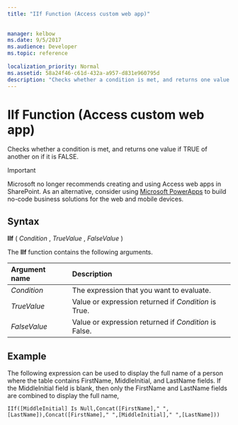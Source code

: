 ```yaml
---
title: "IIf Function (Access custom web app)"
 
 
manager: kelbow
ms.date: 9/5/2017
ms.audience: Developer
ms.topic: reference
  
localization_priority: Normal
ms.assetid: 58a24f46-c61d-432a-a957-d831e960795d
description: "Checks whether a condition is met, and returns one value if TRUE of another on if it is FALSE."
---
```


# IIf Function (Access custom web app)

Checks whether a condition is met, and returns one value if TRUE of another on if it is FALSE.
  
> [!IMPORTANT]
> Microsoft no longer recommends creating and using Access web apps in SharePoint. As an alternative, consider using [Microsoft PowerApps](https://powerapps.microsoft.com/en-us/) to build no-code business solutions for the web and mobile devices. 
  
## Syntax

 **IIf** (  *Condition*  ,  *TrueValue*  ,  *FalseValue*  ) 
  
The **IIf** function contains the following arguments. 
  
|**Argument name**|**Description**|
|:-----|:-----|
| *Condition*  <br/> |The expression that you want to evaluate.  <br/> |
| *TrueValue*  <br/> |Value or expression returned if  *Condition*  is True.  <br/> |
| *FalseValue*  <br/> |Value or expression returned if  *Condition*  is False.  <br/> |
   
## Example

The following expression can be used to display the full name of a person where the table contains FirstName, MiddleInitial, and LastName fields. If the MiddleInitial field is blank, then only the FirstName and LastName fields are combined to display the full name,
  
```
IIf([MiddleInitial] Is Null,Concat([FirstName]," ",[LastName]),Concat([FirstName]," ",[MiddleInitial]," ",[LastName]))
```


